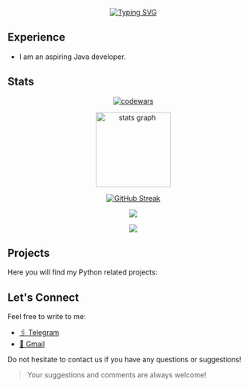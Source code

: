 <div align="center">
  
  [![Typing SVG](https://readme-typing-svg.herokuapp.com?font=Josefin+Sans&weight=700&size=100&duration=5003&pause=1010&center=true&random=false&width=1500&height=220&lines=Hi%2C+I'm+Kirill;Java+developer+from+Belarus)](https://git.io/typing-svg)
</div>

## Experience

- I am an aspiring Java developer.
  

## Stats

<div align='center'>

  [![codewars](https://www.codewars.com/users/GeniiKirikonius/badges/large)](https://www.codewars.com/users/GeniiKirikonius)

</div>

<div align="center">
  <img src="https://github-readme-stats.vercel.app/api?username=KirillSergeyuk&hide_title=false&hide_rank=false&show_icons=false&include_all_commits=false&count_private=false&disable_animations=false&theme=dark&locale=en&hide_border=false&order=1" height="150" alt="stats graph"  />
</div>

<div align='center'>

  [![GitHub Streak](http://github-readme-streak-stats.herokuapp.com?user=KirillSergeyuk&theme=dark&hide_border=true)](https://git.io/streak-stats)
  
</div>


<div align='center'>

  ![](https://github-profile-summary-cards.vercel.app/api/cards/profile-details?username=KirillSergeyuk&theme=dark)
  
</div>

<div align='center'>
  
  <img src="https://github-profile-trophy.vercel.app/?username=KirillSergeyuk&theme=onestar">

</div>


## Projects

Here you will find my Python related projects:


## Let's Connect

Feel free to write to me:

- [🖇️ Telegram](https://t.me/ppppityyy)
- [📧 Gmail](kirillsergeuk86@gmail.com)

Do not hesitate to contact us if you have any questions or suggestions!

> Your suggestions and comments are always welcome!
